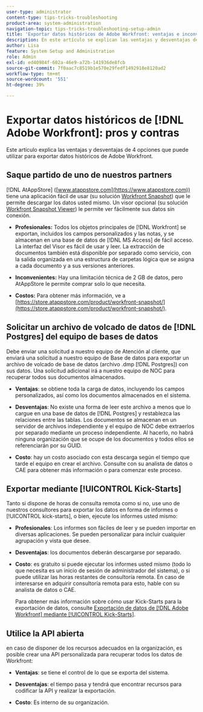 ```yaml
---
user-type: administrator
content-type: tips-tricks-troubleshooting
product-area: system-administration
navigation-topic: tips-tricks-troubleshooting-setup-admin
title: 'Exportar datos históricos de Adobe Workfront: ventajas e inconvenientes'
description: En este artículo se explican las ventajas y desventajas de 4 opciones que se pueden utilizar para exportar datos históricos de Workfront.
author: Lisa
feature: System Setup and Administration
role: Admin
exl-id: ed40984f-602a-46e9-a72b-141936de8fcb
source-git-commit: 7f0aac7c8519b1e570e29fedf1492918e8120ad2
workflow-type: tm+mt
source-wordcount: '551'
ht-degree: 39%

---
```


# Exportar datos históricos de [!DNL Adobe Workfront]: pros y contras

<!-- Audited: 5/2025 -->

Este artículo explica las ventajas y desventajas de 4 opciones que puede utilizar para exportar datos históricos de Adobe Workfront.

## Saque partido de uno de nuestros partners

[!DNL AtAppStore] ([www.atappstore.com](https://www.atappstore.com)) tiene una aplicación fácil de usar (su solución [Workfront Snapshot](https://store.atappstore.com/product/workfront-snapshot/)) que le permite descargar los datos usted mismo. Un visor opcional (su solución [Workfront Snapshot Viewer](https://store.atappstore.com/product/workfront-snapshot-viewer/)) le permite ver fácilmente sus datos sin conexión.

* **Profesionales:** Todos los objetos principales de [!DNL Workfront] se exportan, incluidos los campos personalizados y las notas, y se almacenan en una base de datos de [!DNL MS Access] de fácil acceso. La interfaz del Visor es fácil de usar y leer. La extracción de documentos también está disponible por separado como servicio, con la salida organizada en una estructura de carpetas lógica que se asigna a cada documento y a sus versiones anteriores.

* **Inconvenientes:** Hay una limitación técnica de 2 GB de datos, pero AtAppStore le permite comprar solo lo que necesita.

* **Costos:** Para obtener más información, ve a [https://store.atappstore.com/product/workfront-snapshot/](https://store.atappstore.com/product/workfront-snapshot/).

## Solicitar un archivo de volcado de datos de [!DNL Postgres] del equipo de bases de datos

Debe enviar una solicitud a nuestro equipo de Atención al cliente, que enviará una solicitud a nuestro equipo de Base de datos para exportar un archivo de volcado de base de datos (archivo .dmp [!DNL Postgres]) con sus datos. Una solicitud adicional irá a nuestro equipo de NOC para recuperar todos sus documentos almacenados.

* **Ventajas**: se obtiene toda la carga de datos, incluyendo los campos personalizados, así como los documentos almacenados en el sistema.

* **Desventajas**: No existe una forma de leer este archivo a menos que lo cargue en una base de datos de [!DNL Postgres] y restablezca las relaciones entre las tablas. Los documentos se almacenan en un servidor de archivos independiente y el equipo de NOC debe extraerlos por separado mediante un proceso independiente. Al hacerlo, no habrá ninguna organización que se ocupe de los documentos y todos ellos se referenciarán por su GUID.

* **Costo**: hay un costo asociado con esta descarga según el tiempo que tarde el equipo en crear el archivo. Consulte con su analista de datos o CAE para obtener más información o para comenzar este proceso.

## Exportar mediante [!UICONTROL Kick-Starts]

Tanto si dispone de horas de consulta remota como si no, use uno de nuestros consultores para exportar los datos en forma de informes o [!UICONTROL kick-starts], o bien, ejecute los informes usted mismo:

* **Profesionales**: Los informes son fáciles de leer y se pueden importar en diversas aplicaciones. Se pueden personalizar para incluir cualquier agrupación y vista que desee.

* **Desventajas**: los documentos deberán descargarse por separado.

* **Costo**: es gratuito si puede ejecutar los informes usted mismo (todo lo que necesita es un inicio de sesión de administrador del sistema), o si puede utilizar las horas restantes de consultoría remota. En caso de interesarse en adquirir consultoría remota para esto, hable con su analista de datos o CAE.

  Para obtener más información sobre cómo usar Kick-Starts para la exportación de datos, consulte [Exportación de datos de [!DNL Adobe Workfront] mediante [!UICONTROL Kick-Starts]](../../administration-and-setup/manage-workfront/using-kick-starts/export-data-from-wf-via-kick-starts.md).

## Utilice la API abierta

en caso de disponer de los recursos adecuados en la organización, es posible crear una API personalizada para recuperar todos los datos de Workfront:

* **Ventajas**: se tiene el control de lo que se exporta del sistema.

* **Desventajas**: el tiempo pasa y tendrá que encontrar recursos para codificar la API y realizar la exportación.

* **Costo**: Es interno de su organización.
